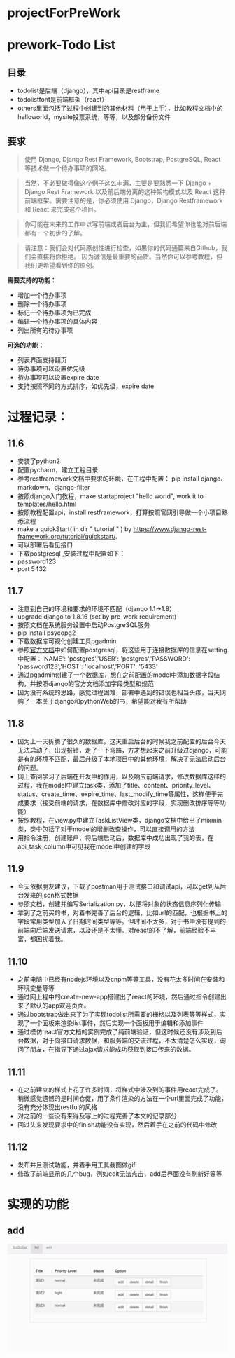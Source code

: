 # projectForPreWork
# prework-Todo List
## 目录
* todolist是后端（django），其中api目录是restframe
* todolistfont是前端框架（react）
* others里面包括了过程中创建到的其他材料（用于上手），比如教程文档中的helloworld，mysite投票系统，等等，以及部分备份文件

## 要求
>使用 Django, Django Rest Framework, Bootstrap, PostgreSQL, React 等技术做一个待办事项的网站。

>当然，不必要做得像这个例子这么丰满，主要是要熟悉一下 Django + Django Rest Framework 以及前后端分离的这种架构模式以及 React 这种前端框架。需要注意的是，你必须使用 Django，Django Restframework 和 React 来完成这个项目。

>你可能在未来的工作中以写前端或者后台为主，但我们希望你也能对前后端都有一个初步的了解。

>请注意：我们会对代码原创性进行检查，如果你的代码通篇来自Github，我们会直接将你拒绝。 因为诚信是最重要的品质。当然你可以参考教程，但我们更希望看到你的原创。

**需要支持的功能：**
* 增加一个待办事项
* 删除一个待办事项
* 标记一个待办事项为已完成
* 编辑一个待办事项的具体内容
* 列出所有的待办事项


**可选的功能：**
* 列表界面支持翻页
* 待办事项可以设置优先级
* 待办事项可以设置expire date
* 支持按照不同的方式排序，如优先级，expire date


# 过程记录：

## 11.6

* 安装了python2 
* 配置pycharm，建立工程目录
* 参考restframework文档中要求的环境，在工程中配置： pip install django、markdown、django-filter
* 按照django入门教程，make startaproject "hello world", work it to templates/hello.html
* 按照教程配置api，install restframework，打算按照官网引导做一个小项目熟悉流程
* make a quickStart( in dir " tutorial " ) by https://www.django-rest-framework.org/tutorial/quickstart/. 
* 可以部署后看见接口 
* 下载postgresql ,安装过程中配置如下：
* password123
* port 5432


## 11.7

* 注意到自己的环境和要求的环境不匹配（django 1.1->1.8）
* upgrade django to 1.8.16 (set by pre-work requirement)
* 按照文档在系统服务设置中启动PostgreSQL服务
* pip install psycopg2
* 下载数据库可视化创建工具pgadmin
* 参照[官方文档](https://docs.djangoproject.com/en/1.8/ref/settings/#databases)中如何配置postgresql，将这些用于连接数据库的信息在setting中配置：'NAME': 'postgres','USER': 'postgres','PASSWORD': 'password123','HOST': 'localhost','PORT': '5433'
* 通过pgadmin创建了一个数据库，想在之前配置的model中添加数据字段结构，并按照django的官方文档添加字段类型和规范
* 因为没有系统的思路，感觉过程困难，部署中遇到的错误也相当头疼，当天网购了一本关于django和pythonWeb的书，希望能对我有所帮助

## 11.8

* 因为上一天折腾了很久的数据库，这天重启后台的时候我之前配置的后台今天无法启动了，出现报错，走了一下弯路，方才想起来之前升级过django，可能是有的环境不匹配，最后升级了本地项目中的其他环境，解决了无法启动后台的问题。
* 网上查阅学习了后端在开发中的作用，以及响应前端请求，修改数据库这样的过程，我在model中建立task类，添加了title、content、priority_level、status、create_time、expire_time、last_modify_time等属性，这样便于完成要求（接受前端的请求，在数据库中修改对应的字段，实现删改排序等等功能）
 * 按照教程，在view.py中建立TaskListView类，django文档中给出了mixmin类，类中包括了对于model的增删改查操作，可以直接调用的方法 
* 用指令注册，创建账户，将后端启动后，数据库中成功出现了我的表，在api_task_column中可见我在model中创建的字段


## 11.9
* 今天依据朋友建议，下载了postman用于测试接口和调试api，可以get到从后台发来的json格式数据
* 参照文档，创建并编写Serialization.py，以便将对象的状态信息序列化传输
* 拿到了之前买的书，对着书完善了后台的逻辑，比如url的匹配，也根据书上的字段常用类型加入了日期时间类型等等。但时间不太多，对于书中没有提到的前端向后端发送请求，以及还是不太懂。对react的不了解，前端经验不丰富，都困扰着我。


## 11.10
* 之前电脑中已经有nodejs环境以及cnpm等等工具，没有花太多时间在安装和环境变量等等
* 通过网上程中的create-new-app搭建出了react的环境，然后通过指令创建出来了默认的app欢迎页面。
* 通过bootstrap做出来了为了实现todolist所需要的栅格以及列表等等样式，实现了一个面板来渲染list事件，然后实现一个面板用于编辑和添加事件
* 通过模仿react官方文档的实例完成了纯前端验证，但这时候还没有涉及到后台数据，对于向接口请求数据，和服务端的交流过程，不太清楚怎么实现，询问了朋友，在指导下通过ajax请求能成功获取到接口传来的数据。

## 11.11
* 在之前建立的样式上花了许多时间，将样式中涉及到的事件用react完成了。稍微感觉遗憾的是时间仓促，用了条件渲染的方法在一个url里面完成了功能，没有充分体现出restful的风格
* 对之前的一些没有来得及写上的过程完善了本文的记录部分
* 回过头来发现要求中的finish功能没有实现，然后着手在之前的代码中修改

## 11.12
* 发布并且测试功能，并着手用工具截图做gif 
* 修改了前端显示的几个bug，例如edit无法点击，add后界面没有刷新好等等


# 实现的功能

## add

 ![add](https://github.com/snowflowersnowflake/projectForPreWork/blob/master/add.gif)
